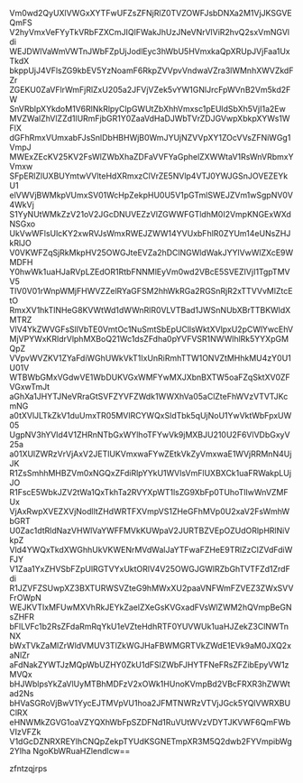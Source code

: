Vm0wd2QyUXlVWGxXYTFwUFZsZFNjRlZ0TVZOWFJsbDNXa2M1VjJKSGVEQmFS
V2hyVmxVeFYyTkVRbFZXCmJIQlFWakJhUzJNeVNrVlViR2hvQ2sxVmNGVldi
WEJDWlVaWmVWTnJWbFZpUjJodlEyc3hWbU5HVmxkaQpXRUpJVjFaa1UxTkdX
bkppUjJ4VFlsZG9kbEV5YzNoamF6RkpZVVpvVndwaVZra3lWMnhXWVZkdFZr
ZGEKU0ZaVFlrWmFjRlZxU205a2JFVjVZek5vYW1GNlJrcFpWVnB2Vm5kd2FW
SnVRblpXYkdoM1V6RlNkRlpyClpGWUtZbXhhVmxsc1pEUldSbXh5VjI1a2Ew
MVZWalZhVlZZd1lURmFjbGR1Y0ZaaVdHaDJWbTVrZDJGVwpXbkpXYWs1WFlX
dGFhRmxVUmxabFJsSnlDbHBHWjB0WmJYUjNZVVpXY1ZOcVVsZFNiWGg1VmpJ
MWExZEcKV25KV2FsWlZWbXhaZDFaVVFYaGphelZXWWtaV1RsWnVRbmxYVmxw
SFpERlZlUXBUYmtwVVlteHdXRmxzClVrZE5NVlp4VTJ0YWJGSnJOVEZEYkU1
elVWVjBWMkpVUmxSV01WcHpZekpHU0U5V1pGTmlSWEJZVm1wSgpNV0V4WkVj
S1YyNUtWMkZzV21oV2JGcDNUVEZzVlZGWWFGTldhM0I2VmpKNGExWXdNSGxo
UkVwWFlsUlcKY2xwRVJsWmxRWEJZWW14YVUxbFhlR0ZYUm14eUNsZHJkRlJO
V0VKWFZqSjRkMkpHV25OWGJteEVZa2hDClNGWldWakJYYlVwWlZXcE9WMDFH
Y0hwWk1uaHJaRVpLZEdOR1RtbFNNMlEyVm0wd2VBcE5SVEZIVjI1TgpTMVV5
TlV0V01rWnpWMjFHWVZZelRYaGFSM2hhWkRGa2RGSnRjR2xTTVVvMlZtcEtO
RmxXV1hkTlNHeG8KVWtWd1dWWnRlR0VLVTBad1JWSnNUbXBrTTBKWldXMTRZ
VlV4YkZWVGFsSllVbTE0VmtOc1NuSmtSbEpUCllsWktXVlpxU2pCWlYwcEhV
MjVPYWxKRldrVlphMXBoQ21Wc1dsZFdha0pYVFVSR1NWWlhlRk5YYXpGMQpZ
VVpvWVZKV1ZYaFdiWGhUWkVkT1IxUnRiRmhTTW1ONVZtMHhkMU4zY0U1U01V
WTBWbGMxVGdwVE1WbDUKVGxWMFYwMXJXbnBXTW5oaFZqSktXV0ZFVGxwTmJt
aGhXa1JHYTJNeVRraGtSVFZYVFZWdk1WWXhVa05aClZteFhWVzVTVTJKcmNG
a0tXVlJLTkZkV1duUmxTR05MVlRCYWQxSldTbk5qUjNoU1YwVktWbFpxUW05
UgpNV3hYVld4V1ZHRnNTbGxWYlhoTFYwVk9jMXBJU210U2F6VlVDbGxyV25a
a01XUlZWRzVrVjAxV2JETlUKVmxwaFYwZEtkVkZyVmxwaE1WVjRRMnN4UjJK
R1ZsSmhhMHBZVm0xNGQxZFdiRlpYYkU1WVlsVmFlUXBXCk1uaFRWakpLUjJO
R1FscE5WbkJZV2tWa1QxTkhTa2RVYXpWT1lsZG9XbFp0TUhoTlIwWnVZMFUx
VjAxRwpXVEZXVjNodlltZHdWRTFXVmpVS1ZHeGFhMVp0U2xaV2FsWmhWbGRT
U0Zac1dtRldNazVHWlVaYWFFMVkKUWpaV2JURTBZVEpOZUdORlpHRlNiVkpZ
Vld4YWQxTkdXWGhhUkVKWENrMVdWalJaYTFwaFZHeE9TRlZzClZVdFdiWFJY
V1Zaa1YxZHVSbFZpUlRGTVYxUktORlV4V25OWGJGWlRZbGhTVTFZd1ZrdFdi
R1JZVFZSUwpXZ3BXTURWSVZteG9hMWxXU2paaVNFWmFZVEZ3ZWxSVVFrOWpN
WEJKVTIxMFUwMXVhRkJEYkZaelZXeGsKVGxadFVsWlZWM2hQVmpBeGNsZHFR
bFlLVFc1b2RsZFdaRmRqYkU1eVZteHdhRTF0YUVWUk1uaHJZekZ3ClNWTnNX
bWxTVkZaMlZrWldVMUV3TlZkWGJHaFBWMGRTVkZWdE1EVk9aM0JXQ2xaNlZr
aFdNakZYWTJzMQpWbUZHY0ZkU1dFSlZWbFJHYTFNeFRsZFZibEpyVW1zMVQx
bHJWblpsYkZaVlUyMTBhMDFzV2xOWk1HUnoKVmpBd2VBcFRXR3hZWWtad2Ns
bHVaSGRoVjBwV1YycEJTMVpVU1hoa2JFMTNWRzVTVjJGck5YQlVWRXBUClRX
eHNWMkZGVG1oaVZYQXhWbFpSZDFNd1RuVUtWVzVDYTJKVWF6QmFWbVIzVFZk
V1dGcDZNRXREYlhCNQpZekpTYUdKSGNETmpXR3M5Q2dwb2FYVmpibWg2Ylha
NgoKbWRuaHZlendlcw==

zfntzqjrps